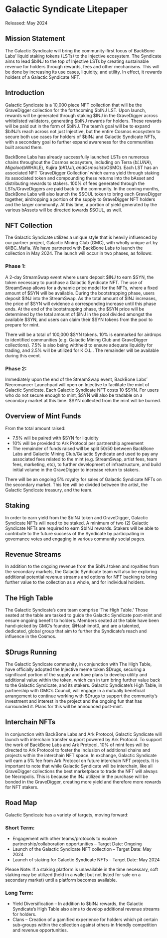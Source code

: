 # Galactic Syndicate Litepaper
Released: May 2024

## Mission Statement
The Galactic Syndicate will bring the community-first focus of BackBone Labs’ liquid staking tokens (LSTs) to the Injective ecosystem. The Syndicate aims to lead $bINJ to the top of Injective LSTs by creating sustainable revenue for holders through rewards, fees and other mechanisms. This will be done by increasing its use cases, liquidity, and utility. In effect, it rewards holders of a Galactic Syndicate NFT.

## Introduction
Galactic Syndicate is a 10,000 piece NFT collection that will be the GraveDigger collection for the forthcoming $bINJ LST. Upon launch, rewards will be generated through staking $INJ in the GraveDigger across whitelisted validators, generating $bINJ rewards for holders. These rewards will be paid out in the form of $bINJ. The team’s goal will be to expand $bINJ’s reach across not just Injective, but the entire Cosmos ecosystem to secure both use cases for holders of $bINJ and Galactic Syndicate NFTs, with a secondary goal to further expand awareness for the communities built around them.

BackBone Labs has already successfully launched LSTs on numerous chains throughout the Cosmos ecosystem, including on Terra ($bLUNA), Migaloo ($bWHALE), Kujira ($bKUJI), and Osmosis ($bOSMO). Each LST has an associated NFT ‘GraveDigger Collection’ which earns yield through staking its associated token and compounding these returns into the bAsset and distributing rewards to stakers. 100% of fees generated through the LSTs/GraveDiggers are paid back to the community. In the coming months, BackBone Labs will also launch the $SOUL token to bring each GraveDigger together, airdropping a portion of the supply to GraveDigger NFT holders and the larger community. At this time, a portion of yield generated by the various bAssets will be directed towards $SOUL, as well.

## NFT Collection
The Galactic Syndicate utilizes a unique style that is heavily influenced by our partner project, Galactic Mining Club (GMC), with wholly unique art by @IBC_Mafia. We have partnered with BackBone Labs to launch the collection in May 2024. The launch will occur in two phases, as follows:

### Phase 1:
A 2-day StreamSwap event where users deposit $INJ to earn $SYN, the token necessary to purchase a Galactic Syndicate NFT. The use of StreamSwap allows for a dynamic price model for the NFTs, where a fixed amount of $SYN will be available. During the bootstrapping phase, users deposit $INJ into the StreamSwap. As the total amount of $INJ increases, the price of $SYN will evidence a corresponding increase until this phase ends. At the end of the bootstrapping phase, the $SYN price will be determined by the total amount of $INJ in the pool divided amongst the available $SYN, and users can claim their $SYN tokens from the pool to prepare for mint.

There will be a total of 100,000 $SYN tokens. 10% is earmarked for airdrops to identified communities (e.g. Galactic Mining Club and GraveDigger collections). 7.5% is also being withheld to ensure adequate liquidity for trading, and 2.5% will be utilized for K.O.L.. The remainder will be available during this event.

### Phase 2:
Immediately upon the end of the StreamSwap event, BackBone Labs’ Necromancer Launchpad will open on Injective to facilitate the mint of Galactic Syndicate. Each Galactic Syndicate NFT costs 10 $SYN. For users who do not secure enough to mint, $SYN will also be tradable on a secondary market at this time. $SYN collected from the mint will be burned.

## Overview of Mint Funds
From the total amount raised:

- 7.5% will be paired with $SYN for liquidity
- 10% will be provided to Ark Protocol per partnership agreement
- The remainder of funds raised will be split 50/50 between BackBone Labs and Galactic Mining Club/Galactic Syndicate and used to pay any associated fees related to the mint (e.g. StreamSwap, artist fees, team fees, marketing, etc), to further development of infrastructure, and build initial volume in the GraveDigger to increase return to stakers.

There will be an ongoing 5% royalty for sales of Galactic Syndicate NFTs on the secondary market. This fee will be divided between the artist, the Galactic Syndicate treasury, and the team.

## Staking
In order to earn yield from the $bINJ token and GraveDigger, Galactic Syndicate NFTs will need to be staked. A minimum of two (2) Galactic Syndicate NFTs are required to earn $bINJ rewards. Stakers will be able to contribute to the future success of the Syndicate by participating in governance votes and engaging in various community social pages.

## Revenue Streams
In addition to the ongoing revenue from the $bINJ token and royalties from the secondary markets, the Galactic Syndicate team will also be exploring additional potential revenue streams and options for NFT backing to bring further value to the collection as a whole, and for individual holders.

## The High Table
The Galactic Syndicate’s core team comprise ‘The High Table.’ Those seated at the table are tasked to guide the Galactic Syndicate post-mint and ensure ongoing benefit to holders. Members seated at the table have been hand-picked by GMC’s founder, @Hashiimot0, and are a talented, dedicated, global group that aim to further the Syndicate’s reach and influence in the Cosmos.

## $Drugs Running
The Galactic Syndicate community, in conjunction with The High Table, have officially adopted the Injective meme token $Drugs, securing a significant portion of the supply and have plans to develop utility and additional value within the token, which can in turn bring further value back to the Galactic Syndicate, and its stakers. Galactic Syndicate’s High Table, in partnership with GMC’s Council, will engage in a mutually beneficial arrangement to continue working with $Drugs to support the community’s investment and interest in the project and the ongoing fun that has surrounded it. Plans for this will be announced post-mint.

## Interchain NFTs
In conjunction with BackBone Labs and Ark Protocol, Galactic Syndicate will launch with interchain transfer support powered by Ark Protocol. To support the work of BackBone Labs and Ark Protocol, 10% of mint fees will be directed to Ark Protocol to foster the inclusion of additional chains and projects within the interchain NFT space. In exchange, Galactic Syndicate will earn a 5% fee from Ark Protocol on future interchain NFT projects. It is important to note that while Galactic Syndicate will be interchain, like all GraveDigger collections the best marketplace to trade the NFT will always be Necropolis. This is because the INJ utilized in the purchase will be bonded in the GraveDigger, creating more yield and therefore more rewards for NFT stakers.

## Road Map
Galactic Syndicate has a variety of targets, moving forward:

### Short Term:
- Engagement with other teams/protocols to explore partnership/collaboration opportunities – Target Date: Ongoing
- Launch of the Galactic Syndicate NFT collection – Target Date: May 2024
- Launch of staking for Galactic Syndicate NFTs – Target Date: May 2024

Please Note: If a staking platform is unavailable in the time necessary, soft staking may be utilized (held in a wallet but not listed for sale on a secondary market) until a platform becomes available.

### Long Term:
- Yield Diversification – In addition to $bINJ rewards, the Galactic Syndicate’s High Table also aims to develop additional revenue streams for holders.
- Clans – Creation of a gamified experience for holders which pit certain sub-groups within the collection against others in friendly competition and revenue opportunities.
